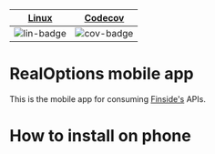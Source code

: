 | [Linux][lin-link] | [Codecov][cov-link] |
| :---------------: | :-----------------: |
| ![lin-badge]      | ![cov-badge]        |

[lin-badge]: https://github.com/realoptions/demo-api-app-flutter/workflows/test/badge.svg
[lin-link]:  https://github.com/realoptions/demo-api-app-flutter/actions
[cov-badge]: https://codecov.io/gh/realoptions/demo-api-app-flutter/branch/master/graph/badge.svg
[cov-link]:  https://codecov.io/gh/realoptions/demo-api-app-flutter

# RealOptions mobile app

This is the mobile app for consuming [Finside's](https://finside.org) APIs.  


# How to install on phone

